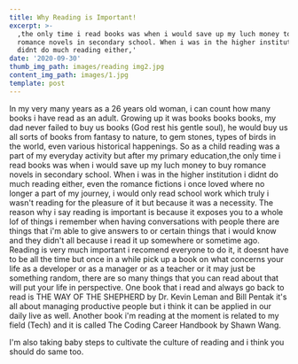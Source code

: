 ```yaml
---
title: Why Reading is Important!
excerpt: >-
  ,the only time i read books was when i would save up my luch money to buy
  romance novels in secondary school. When i was in the higher institution  i
  didnt do much reading either,'
date: '2020-09-30'
thumb_img_path: images/reading img2.jpg
content_img_path: images/1.jpg
template: post
---
```

In my very many years as a 26 years old woman, i can count how many books i have read as an adult. Growing up it was books books books, my dad never failed to buy us books (God rest his gentle soul), he would buy us all sorts of books from fantasy to nature, to gem stones, types of birds in the world, even various historical happenings. So as a child reading was a part of my everyday activity but after my primary education,the only time i read books was when i would save up my luch money to buy romance novels in secondary school. When i was in the higher institution  i didnt do much reading either, even the romance fictions i once loved where no longer a part of my journey, i would only read school work which truly i wasn't reading for the pleasure of it but because it was a necessity.
The reason why i say reading is important is because it exposes you to a whole lof of things i remember when having conversations with people there are things that i'm able to give answers to or certain things that i would know and they didn't all because i read it up somewhere or sometime  ago.
Reading is very much important i recomend everyone to do it, it doesnt have to be all the time but once in a while pick up a book on what concerns your life as a developer or as a manager or as a teacher or it may just be something random, there are so many things that you can read about that will put your life in perspective. One book that i read and always go back to read is THE WAY OF THE SHEPHERD by Dr. Kevin Leman and Bill Pentak it's all about managing productive people but i think it can be applied in our daily live as well. Another book i'm reading at the moment is related to my field (Tech) and it is called The Coding Career Handbook by Shawn Wang.

I'm also taking baby steps to cultivate the culture of reading and i think you should do same too.
